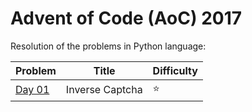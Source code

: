 # Advent of Code (AoC) 2017

Resolution of the problems in Python language:

| Problem      | Title                              | Difficulty                     |
| ------------ | ---------------------------------- | ------------------------------ |
| [Day 01](01) | Inverse Captcha                    | :star:                         |

